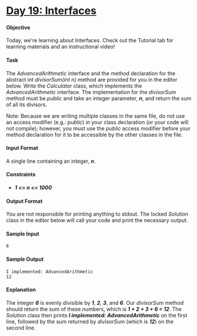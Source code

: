 # [Day 19: Interfaces](https://www.hackerrank.com/challenges/30-interfaces)

#### Objective
Today, we're learning about Interfaces. Check out the Tutorial tab for learning materials and an instructional video!

#### Task
The *AdvancedArithmetic* interface and the method declaration for the abstract int *divisorSum(int n)* method are provided for you in the editor below. Write the *Calculator* class, which implements the *AdvancedArithmetic* interface. The implementation for the *divisorSum* method must be *public* and take an integer parameter, __*n*__, and return the sum of all its divisors.

Note: Because we are writing multiple classes in the same file, do not use an access modifier (e.g.: *public*) in your class declaration (or your code will not compile); however, you must use the *public* access modifier before your method declaration for it to be accessible by the other classes in the file.

#### Input Format
A single line containing an integer, __*n*__.

#### Constraints
* __*1 <= n <= 1000*__

#### Output Format
You are not responsible for printing anything to stdout. The locked *Solution* class in the editor below will call your code and print the necessary output.

#### Sample Input
```
6
```

#### Sample Output
```
I implemented: AdvancedArithmetic
12
```

#### Explanation
The integer __*6*__ is evenly divisible by __*1*__, __*2*__, __*3*__, and __*6*__. Our *divisorSum* method should return the sum of these numbers, which is __*1 + 2 + 3 + 6 = 12*__. The *Solution* class then prints __*I implemented: AdvancedArithmetic*__ on the first line, followed by the sum returned by *divisorSum* (which is __*12*__) on the second line.
